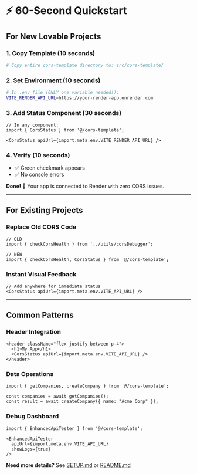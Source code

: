 # ⚡ 60-Second Quickstart

## For New Lovable Projects

### 1. Copy Template (10 seconds)
```bash
# Copy entire cors-template directory to: src/cors-template/
```

### 2. Set Environment (10 seconds)
```bash
# In .env file (ONLY one variable needed!):
VITE_RENDER_API_URL=https://your-render-app.onrender.com
```

### 3. Add Status Component (30 seconds)
```tsx
// In any component:
import { CorsStatus } from '@/cors-template';

<CorsStatus apiUrl={import.meta.env.VITE_RENDER_API_URL} />
```

### 4. Verify (10 seconds)
- ✅ Green checkmark appears
- ✅ No console errors

**Done!** 🎉 Your app is connected to Render with zero CORS issues.

---

## For Existing Projects

### Replace Old CORS Code
```tsx
// OLD
import { checkCorsHealth } from '../utils/corsDebugger';

// NEW  
import { checkCorsHealth, CorsStatus } from '@/cors-template';
```

### Instant Visual Feedback
```tsx
// Add anywhere for immediate status
<CorsStatus apiUrl={import.meta.env.VITE_API_URL} />
```

---

## Common Patterns

### Header Integration
```tsx
<header className="flex justify-between p-4">
  <h1>My App</h1>
  <CorsStatus apiUrl={import.meta.env.VITE_API_URL} />
</header>
```

### Data Operations
```tsx
import { getCompanies, createCompany } from '@/cors-template';

const companies = await getCompanies();
const result = await createCompany({ name: "Acme Corp" });
```

### Debug Dashboard
```tsx
import { EnhancedApiTester } from '@/cors-template';

<EnhancedApiTester 
  apiUrl={import.meta.env.VITE_API_URL}
  showLogs={true}
/>
```

**Need more details?** See [SETUP.md](./SETUP.md) or [README.md](./README.md)
